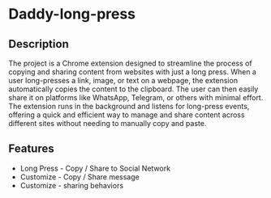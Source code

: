 ﻿# Daddy-long-press

## Description
The project is a Chrome extension designed to streamline the process of copying and sharing content from websites with just a long press. When a user long-presses a link, image, or text on a webpage, the extension automatically copies the content to the clipboard. The user can then easily share it on platforms like WhatsApp, Telegram, or others with minimal effort. The extension runs in the background and listens for long-press events, offering a quick and efficient way to manage and share content across different sites without needing to manually copy and paste.

## Features
* Long Press - Copy / Share to Social Network
* Customize - Copy / Share message
* Customize - sharing behaviors
